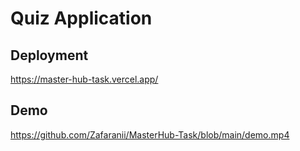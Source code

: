 
   # Quiz Application
   ## Deployment 
   https://master-hub-task.vercel.app/
   ## Demo
   https://github.com/Zafaranii/MasterHub-Task/blob/main/demo.mp4
